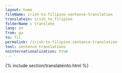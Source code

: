 ```yaml
---
layout: home
fileName: irish-to-filipino-sentence-translation
translatein: irish_to_filipino
folderName : translate
lang: en
from: ga
to: fil
permalink: /irish-to-filipino-sentence-translation
tool: sentence-translations
nointernationalization: true
---
```

{% include section/translateinto.html %}
